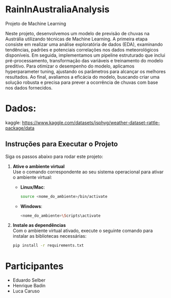 # RainInAustraliaAnalysis
Projeto de Machine Learning

Neste projeto, desenvolvemos um modelo de previsão de chuvas na Austrália utilizando técnicas de Machine Learning. A primeira etapa consiste em realizar uma análise exploratória de dados (EDA), examinando tendências, padrões e potenciais correlações nos dados meteorológicos disponíveis. Em seguida, implementamos um pipeline estruturado que inclui pré-processamento, transformação das variáveis e treinamento do modelo preditivo. Para otimizar o desempenho do modelo, aplicamos hyperparameter tuning, ajustando os parâmetros para alcançar os melhores resultados. Ao final, avaliamos a eficácia do modelo, buscando criar uma solução robusta e precisa para prever a ocorrência de chuvas com base nos dados fornecidos.

# Dados:
kaggle: https://www.kaggle.com/datasets/jsphyg/weather-dataset-rattle-package/data

## Instruções para Executar o Projeto  

Siga os passos abaixo para rodar este projeto:  

1. **Ative o ambiente virtual**  
   Use o comando correspondente ao seu sistema operacional para ativar o ambiente virtual:  
   - **Linux/Mac**:  
     ```bash
     source <nome_do_ambiente>/bin/activate
     ```  
   - **Windows**:  
     ```bash
     <nome_do_ambiente>\Scripts\activate
     ```  

2. **Instale as dependências**  
   Com o ambiente virtual ativado, execute o seguinte comando para instalar as bibliotecas necessárias:  
   ```bash
   pip install -r requirements.txt

# Participantes
- Eduardo Selber
- Henrique Badin
- Luca Caruso
